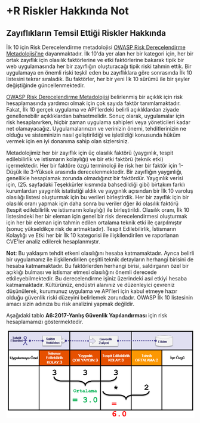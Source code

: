 # +R Riskler Hakkında Not

## Zayıflıkların Temsil Ettiği Riskler Hakkında

İlk 10 için Risk Derecelendirme metadolojisi  [OWASP Risk Derecelendirme Metadolojisi'ne](https://www.owasp.org/index.php/OWASP_Risk_Rating_Methodology) dayanmaktadır. İlk 10'da yer alan her bir kategori için, her bir ortak zayıflık için olasılık faktörlerine ve etki faktörlerine bakarak tipik bir web uygulamasında her bir zayıflığın oluşturacağı tipik riski tahmin ettik. Bir uygulamaya en önemli riski teşkil eden bu zayıflıklara göre sonrasında İlk 10 listesini tekrar sıraladık. Bu faktörler, her bir yeni İlk 10 sürümü ile bir şeyler değiştiğinde güncellenmektedir.

[OWASP Risk Derecelendirme Metadolojisi](https://www.owasp.org/index.php/OWASP_Risk_Rating_Methodology) belirlenmiş bir açıklık için risk hesaplamasında yardımcı olmak için çok sayıda faktör tanımlamaktadır. Fakat, İlk 10 gerçek uygulama ve API'lerdeki belirli açıklıklardan ziyade genellenebilir açıklıklardan bahsetmelidir. Sonuç olarak, uygulamalar için risk hesaplanırken, hiçbir zaman uygulama sahipleri veya yöneticileri kadar net olamayacağız. Uygulamalarınızın ve verinizin önemi, tehditlerinizin ne olduğu ve sisteminizin nasıl geliştirildiği ve işletildiği konusunda hüküm vermek için en iyi donanıma sahip olan sizlersiniz.

Metadolojimiz her bir zayıflık için üç olasılık faktörü (yaygınlık, tespit edilebilirlik ve istismarın kolaylığı) ve bir etki faktörü (teknik etki) içermektedir. Her bir faktöre özgü terminoloji ile risk her bir faktör için 1-Düşük ile 3-Yüksek arasında derecelenmektedir. Bir zayıflığın yaygınlığı, genellikle hesaplamak zorunda olmadığınız bir faktördür. Yaygınlık verisi için, (25. sayfadaki Teşekkürler kısmında bahsedildiği gibi) birtakım farklı kurumlardan yaygınlık istatistiği aldık ve yaygınlık açısından bir İlk 10 varoluş olasılığı listesi oluşturmak için bu verileri birleştirdik. Her bir zayıflık için bir olasılık oranı yapmak için daha sonra bu veriler dğer iki olasılık faktörü (tespit edilebilirlik ve istismarın kolaylığı) ile birleştirildi. Olasılık oranı, İlk 10 listesindeki her bir eleman için genel bir risk derecelendirmesi oluşturmak için her bir eleman için tahmin edilen ortalama teknik etki ile çarpılmıştır (sonuç yükseldikçe risk de artmaktadır). Tespit Edilebilirlik, İstismarın Kolaylığı ve Etki her bir İlk 10 kategorisi ile ilişkilendirilen ve raporlanan CVE'ler analiz edilerek hesaplanmıştır. 

**Not**: Bu yaklaşım tehdit etkeni olasılığını hesaba katmamaktadır. Ayrıca belirli bir uygulamanız ile ilişkilendirilen çeşitli teknik detayların herhangi birisini de hesaba katmamaktadır. Bu faktörlerden herhangi birisi, saldırganın özel bir açıklığı bulması ve istismar etmesi olasılığını önemli derecede etkileyebilmektedir. Bu derecelendirme işiniz üzerindeki asıl etkiyi hesaba katmamaktadır. Kültürünüz, endüstri alanınız ve düzenleyici çevreniz düşünülerek, kurumunuz uygulama ve API'leri için kabul etmeye hazır olduğu güvenlik riski düzeyini belirlemek zorundadır. OWASP İlk 10 listesinin amacı sizin adınıza bu risk analizini yapmak değildir.

Aşağıdaki tablo **A6:2017-Yanlış Güvenlik Yapılandırması** için risk hesaplamamızı göstermektedir.

![A6:2017-Yanlış Güvenlik Yapılandırması için Risk Hesaplaması](images/0xc0-risk-explanation.png)

